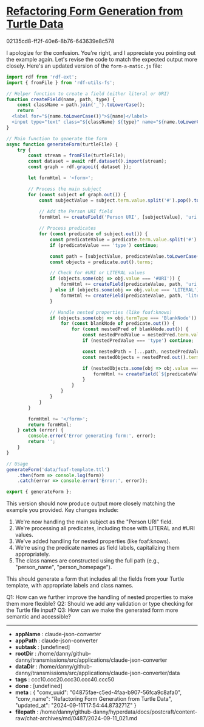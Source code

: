 # [Refactoring Form Generation from Turtle Data](https://claude.ai/chat/04875fae-c5ed-4faa-b907-56fca9c8afa0)

02135cd8-ff2f-40e6-8b76-643639e8c578

 I apologize for the confusion. You're right, and I appreciate you pointing out the example again. Let's revise the code to match the expected output more closely. Here's an updated version of the `form-a-matic.js` file:

```javascript
import rdf from 'rdf-ext';
import { fromFile } from 'rdf-utils-fs';

// Helper function to create a field (either literal or URI)
function createField(name, path, type) {
    const className = path.join('_').toLowerCase();
    return `
  <label for="${name.toLowerCase()}">${name}</label>
  <input type="text" class="${className} ${type}" name="${name.toLowerCase()}" />`;
}

// Main function to generate the form
async function generateForm(turtleFile) {
    try {
        const stream = fromFile(turtleFile);
        const dataset = await rdf.dataset().import(stream);
        const graph = rdf.grapoi({ dataset });

        let formHtml = '<form>';

        // Process the main subject
        for (const subject of graph.out()) {
            const subjectValue = subject.term.value.split('#').pop().toLowerCase();
            
            // Add the Person URI field
            formHtml += createField('Person URI', [subjectValue], 'uri');

            // Process predicates
            for (const predicate of subject.out()) {
                const predicateValue = predicate.term.value.split('#').pop();
                if (predicateValue === 'type') continue;

                const path = [subjectValue, predicateValue.toLowerCase()];
                const objects = predicate.out().terms;

                // Check for #URI or LITERAL values
                if (objects.some(obj => obj.value === '#URI')) {
                    formHtml += createField(predicateValue, path, 'uri');
                } else if (objects.some(obj => obj.value === 'LITERAL')) {
                    formHtml += createField(predicateValue, path, 'literal');
                }

                // Handle nested properties (like foaf:knows)
                if (objects.some(obj => obj.termType === 'BlankNode')) {
                    for (const blankNode of predicate.out()) {
                        for (const nestedPred of blankNode.out()) {
                            const nestedPredValue = nestedPred.term.value.split('#').pop();
                            if (nestedPredValue === 'type') continue;

                            const nestedPath = [...path, nestedPredValue.toLowerCase()];
                            const nestedObjects = nestedPred.out().terms;

                            if (nestedObjects.some(obj => obj.value === 'LITERAL')) {
                                formHtml += createField(`${predicateValue} ${nestedPredValue}`, nestedPath, 'literal');
                            }
                        }
                    }
                }
            }
        }

        formHtml += '</form>';
        return formHtml;
    } catch (error) {
        console.error('Error generating form:', error);
        return '';
    }
}

// Usage
generateForm('data/foaf-template.ttl')
    .then(form => console.log(form))
    .catch(error => console.error('Error:', error));

export { generateForm };
```

This version should now produce output more closely matching the example you provided. Key changes include:

1. We're now handling the main subject as the "Person URI" field.
2. We're processing all predicates, including those with LITERAL and #URI values.
3. We've added handling for nested properties (like foaf:knows).
4. We're using the predicate names as field labels, capitalizing them appropriately.
5. The class names are constructed using the full path (e.g., "person_name", "person_homepage").

This should generate a form that includes all the fields from your Turtle template, with appropriate labels and class names.

Q1: How can we further improve the handling of nested properties to make them more flexible?
Q2: Should we add any validation or type checking for the Turtle file input?
Q3: How can we make the generated form more semantic and accessible?

---

* **appName** : claude-json-converter
* **appPath** : claude-json-converter
* **subtask** : [undefined]
* **rootDir** : /home/danny/github-danny/transmissions/src/applications/claude-json-converter
* **dataDir** : /home/danny/github-danny/transmissions/src/applications/claude-json-converter/data
* **tags** : ccc10.ccc20.ccc30.ccc40.ccc50
* **done** : [undefined]
* **meta** : {
  "conv_uuid": "04875fae-c5ed-4faa-b907-56fca9c8afa0",
  "conv_name": "Refactoring Form Generation from Turtle Data",
  "updated_at": "2024-09-11T17:54:44.873271Z"
}
* **filepath** : /home/danny/github-danny/hyperdata/docs/postcraft/content-raw/chat-archives/md/0487/2024-09-11_021.md